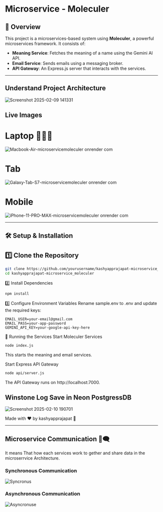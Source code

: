 ﻿# Microservice - Moleculer  

## 🚀 Overview  
This project is a microservices-based system using **Moleculer**, a powerful microservices framework. It consists of:  
- **Meaning Service**: Fetches the meaning of a name using the Gemini AI API.  
- **Email Service**: Sends emails using a messaging broker.  
- **API Gateway**: An Express.js server that interacts with the services.  

---

## Understand Project Architecture
![Screenshot 2025-02-09 141331](https://github.com/user-attachments/assets/66c7e98a-5c40-40a7-92bf-d5e2e3a1e16b)



## Live Images
# Laptop 👨🏻‍💻
![Macbook-Air-microservicemoleculer onrender com](https://github.com/user-attachments/assets/3b1c25cd-6897-4874-bbaa-6acd94266afa)

# Tab 
![Galaxy-Tab-S7-microservicemoleculer onrender com](https://github.com/user-attachments/assets/6f7b55df-4e52-4294-b1d5-64ec2a97f55a)

# Mobile

![iPhone-11-PRO-MAX-microservicemoleculer onrender com](https://github.com/user-attachments/assets/311ebf0f-9446-422d-91ec-d9c4f0264882)



----


## 🛠 Setup & Installation  

## 1️⃣ Clone the Repository  
```sh
git clone https://github.com/yourusername/kashyapprajapat-microservice_moleculer.git
cd kashyapprajapat-microservice_moleculer
```

2️⃣ Install Dependencies
```sh
npm install
```

3️⃣ Configure Environment Variables
Rename sample.env to .env and update the required keys:
```
EMAIL_USER=your-email@gmail.com
EMAIL_PASS=your-app-password
GEMINI_API_KEY=your-google-api-key-here
```

🚀 Running the Services
Start Moleculer Services
```sh
node index.js
```
This starts the meaning and email services.

Start Express API Gateway
```sh
node api/server.js
```
The API Gateway runs on http://localhost:7000.

## Winstone Log Save in Neon PostgressDB
![Screenshot 2025-02-10 190701](https://github.com/user-attachments/assets/e60ecc2a-34aa-44b8-8cbf-bc6b31eb1635)

Made with ❤️ by kashyapprajapat 🚀


---


## Microservice Communication 💬🗨️
It means That how each services work to gether and share data in the microserrvice Architecture.
### Synchronous Communication
![Syncronus](https://github.com/user-attachments/assets/d6b5a0d1-35e6-4663-af1e-c0c5dc461c52)

### Asynchronous Communication
![Asyncronuse](https://github.com/user-attachments/assets/24633c48-200d-41a8-939e-37900c0d061c)


